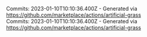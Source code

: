 Commits: 2023-01-10T10:10:36.400Z - Generated via https://github.com/marketplace/actions/artificial-grass
<br>
Commits: 2023-01-10T10:10:36.400Z - Generated via https://github.com/marketplace/actions/artificial-grass
<br>
